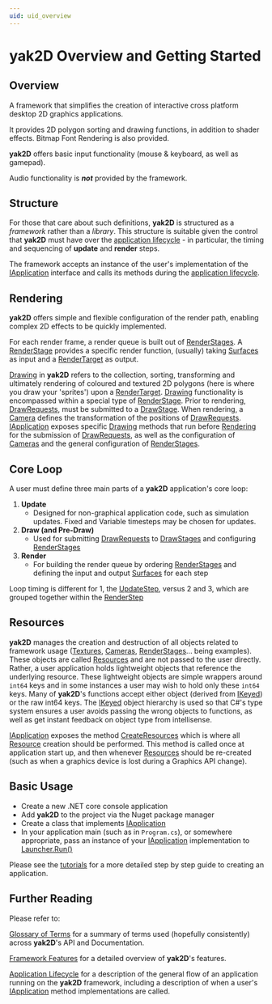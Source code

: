 ```yaml
---
uid: uid_overview
---
```

# **yak2D** Overview and Getting Started

## Overview

A framework that simplifies the creation of interactive cross platform desktop 2D graphics applications.

It provides 2D polygon sorting and drawing functions, in addition to shader effects. Bitmap Font Rendering is also provided.

**yak2D** offers basic input functionality (mouse & keyboard, as well as gamepad).

Audio functionality is ***not*** provided by the framework.

## Structure
For those that care about such definitions, **yak2D** is structured as a *framework* rather than a *library*. This structure is suitable given the control that **yak2D** must have over the [application lifecycle](xref:uid_lifecycle) - in particular, the timing and sequencing of **update** and **render** steps. 

The framework accepts an instance of the user's implementation of the [IApplication](xref:Yak2D.IApplication) interface and calls its methods during the [application lifecycle](xref:uid_lifecycle).

## Rendering

**yak2D** offers simple and flexible configuration of the render path, enabling complex 2D effects to be quickly implemented.

For each render frame, a render queue is built out of [RenderStages](xref:uid_renderstages). A [RenderStage](xref:uid_renderstages) provides a specific render function, (usually) taking [Surfaces](xref:uid_surfaces) as input and a [RenderTarget](xref:uid_rendertargets) as output.

[Drawing](xref:uid_glossary#Drawing) in **yak2D** refers to the collection, sorting, transforming and ultimately rendering of coloured and textured 2D polygons (here is where you draw your 'sprites') upon a [RenderTarget](xref:uid_rendertargets). [Drawing](xref:uid_glossary#Drawing) functionality is encompassed within a special type of [RenderStage](xref:uid_renderstages). Prior to rendering, [DrawRequests](xref:Yak2D.DrawRequest), must be submitted to a [DrawStage](xref:Yak2D.IDrawStage). When rendering, a [Camera](xref:uid_glossary#Camera) defines the transformation of the positions of [DrawRequests](xref:Yak2D.DrawRequest). [IApplication](xref:Yak2D.IApplication) exposes specific [Drawing](xref:uid_glossary#Drawing) methods that run before [Rendering](xref:Yak2D.IApplication.Render) for the submission of [DrawRequests](xref:Yak2D.DrawRequest), as well as the configuration of [Cameras](xref:uid_glossary#Camera) and the general configuration of [RenderStages](xref:uid_renderstages).

## Core Loop

A user must define three main parts of a **yak2D** application's core loop:

1. **Update**
    - Designed for non-graphical application code, such as simulation updates. Fixed and Variable timesteps may be chosen for updates.
2. **Draw (and Pre-Draw)**
    - Used for submitting [DrawRequests](xref:Yak2D.DrawRequest) to  [DrawStages](xref:Yak2D.IDrawStage) and configuring [RenderStages](xref:uid_renderstages)
3. **Render**
    - For building the render queue by ordering [RenderStages](xref:uid_renderstages) and defining the input and output [Surfaces](xref:uid_surfaces) for each step

Loop timing is different for 1, the [UpdateStep](xref:uid_glossary#updatestep), versus 2 and 3, which are grouped together within the [RenderStep](xref:uid_glossary#renderstep)

## Resources

**yak2D** manages the creation and destruction of all objects related to framework usage ([Textures](xref:Yak2D.ITexture), [Cameras](xref:Yak2D.ICamera2D), [RenderStages](xref:Yak2D.IRenderStage)... being examples). These objects are called [Resources](xref:uid_glossary#Resource) and are not passed to the user directly. Rather, a user application holds lightweight objects that reference the underlying resource. These lightweight objects are simple wrappers around `int64` keys and in some instances a user may wish to hold only these `int64` keys. Many of **yak2D**'s functions accept either object (derived from [IKeyed](xref:Yak2D.IKeyed)) or the raw int64 keys. The [IKeyed](xref:Yak2D.IKeyed) object hierarchy is used so that C#'s type system ensures a user avoids passing the wrong objects to functions, as well as get instant feedback on object type from intellisense.

[IApplication](xref:Yak2D.IApplication) exposes the method [CreateResources](xref:Yak2D.IApplication.CreateResources) which is where all [Resource](xref:uid_glossary#Resource) creation should be performed. This method is called once at application start up, and then whenever [Resources](xref:uid_glossary#Resource) should be re-created (such as when a graphics device is lost during a Graphics API change).

## Basic Usage

* Create a new .NET core console application
* Add **yak2D** to the project via the Nuget package manager
* Create a class that implements [IApplication](xref:Yak2D.IApplication)
* In your application main (such as in `Program.cs`), or somewhere appropriate, pass an instance of your [IApplication](xref:Yak2D.IApplication) implementation to [Launcher.Run()](xref:Yak2D.Launcher.Run)

Please see the [tutorials](xref:uid_tutorials) for a more detailed step by step guide to creating an application.

## Further Reading

Please refer to:

[Glossary of Terms](xref:uid_glossary) for a summary of terms used (hopefully consistently) across **yak2D**'s API and Documentation.

[Framework Features](xref:uid_features) for a detailed overview of **yak2D**'s features.

[Application Lifecycle](xref:uid_lifecycle) for a description of the general flow of an application running on the **yak2D** framework, including a description of when a user's [IApplication](xref:Yak2D.IApplication) method implementations are called.
